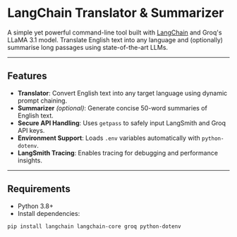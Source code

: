 # LangChain Translator & Summarizer

A simple yet powerful command-line tool built with [LangChain](https://www.langchain.com/) and Groq's LLaMA 3.1 model. Translate English text into any language and (optionally) summarise long passages using state-of-the-art LLMs.

---

## Features

- **Translator**: Convert English text into any target language using dynamic prompt chaining.
- **Summarizer** *(optional)*: Generate concise 50-word summaries of English text.
- **Secure API Handling**: Uses `getpass` to safely input LangSmith and Groq API keys.
- **Environment Support**: Loads `.env` variables automatically with `python-dotenv`.
- **LangSmith Tracing**: Enables tracing for debugging and performance insights.

---

## Requirements

- Python 3.8+
- Install dependencies:

```bash
pip install langchain langchain-core groq python-dotenv
